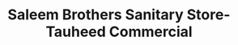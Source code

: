 ---
title: "Saleem Brothers Sanitary Store- Tauheed Commercial"
url: /karachi/saleem-brothers-sanitary-store-tauheed-commercial/
shop: Eisenwaren
---